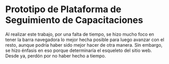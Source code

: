 # Prototipo de Plataforma de Seguimiento de Capacitaciones
Al realizar este trabajo, por una falta de tiempo, se hizo mucho foco en tener la barra navegadora lo mejor hecha posible para luego avanzar con el resto, aunque podría haber sido mejor hacer de otra manera. Sin embargo, se hizo énfasis en eso porque determinaría el esqueleto del sitio web.
Desde ya, perdón por no haber hecho a tiempo.
